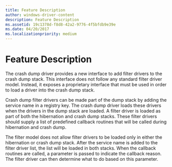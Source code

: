 ```yaml
---
title: Feature Description
author: windows-driver-content
description: Feature Description
ms.assetid: 19c1378d-f8d8-42a2-9776-4f5bfdb9e39e
ms.date: 04/20/2017
ms.localizationpriority: medium
---
```


# Feature Description


The crash dump driver provides a new interface to add filter drivers to the crash dump stack. This interface does not follow any standard filter driver model. Instead, it exposes a proprietary interface that must be used in order to load a driver into the crash dump stack.

Crash dump filter drivers can be made part of the dump stack by adding the service name in a registry key. The crash dump driver loads these drivers when the drivers in the dump stack are loaded. A filter driver is loaded as part of both the hibernation and crash dump stacks. These filter drivers should supply a list of predefined callback routines that will be called during hibernation and crash dump.

The filter model does not allow filter drivers to be loaded only in either the hibernation or crash dump stack. After the service name is added to the filter driver list, the list will be loaded in both stacks. When the callback routines are called, a parameter is passed to indicate the callback reason. The filter driver can then determine what to do based on this parameter.

 

 





